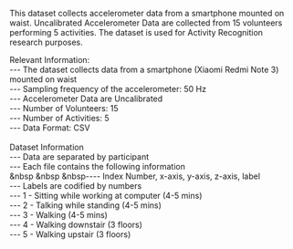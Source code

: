 This dataset collects accelerometer data from a smartphone mounted on waist. Uncalibrated Accelerometer Data are collected from 15 volunteers performing 5 activities. The dataset is used for Activity Recognition research purposes. <br>

Relevant Information:<br>
  --- The dataset collects data from a smartphone (Xiaomi Redmi Note 3) mounted on waist<br>
  --- Sampling frequency of the accelerometer: 50 Hz<br>
  --- Accelerometer Data are Uncalibrated<br>
  --- Number of Volunteers: 15<br>
  --- Number of Activities: 5<br>
  --- Data Format: CSV<br>
<br>
Dataset Information<br>
  --- Data are separated by participant<br>
  --- Each file contains the following information<br>
&nbsp &nbsp &nbsp---- Index Number, x-axis, y-axis, z-axis, label <br>
  --- Labels are codified by numbers<br>
     --- 1 - Sitting while working at computer (4-5 mins)<br>
     --- 2 - Talking while standing (4-5 mins)<br>
     --- 3 - Walking (4-5 mins)<br>
     --- 4 - Walking downstair (3 floors)<br>
     --- 5 - Walking upstair (3 floors)<br>
